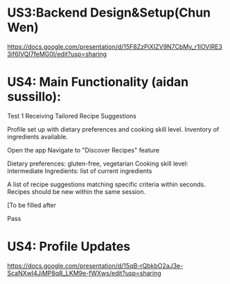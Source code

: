 




# US3:Backend Design&Setup(Chun Wen)
https://docs.google.com/presentation/d/15F8ZzPiXIZV9N7CbMy_r1IOVlRE33if6IVQI7feMG0I/edit?usp=sharing








# US4: Main Functionality (aidan sussillo):
Test 1
Receiving Tailored Recipe Suggestions

Profile set up with dietary preferences and cooking skill level. Inventory of ingredients available.

Open the app
Navigate to "Discover Recipes" feature

Dietary preferences: gluten-free, vegetarian
Cooking skill level: intermediate
Ingredients: list of current ingredients


A list of recipe suggestions matching specific criteria within seconds. Recipes should be new within the same session.


[To be filled after


Pass

# US4: Profile Updates
https://docs.google.com/presentation/d/15qB-rQbkbO2aJ3e-ScaNXwI4JiMP8q8_LKM9e-fWXws/edit?usp=sharing
